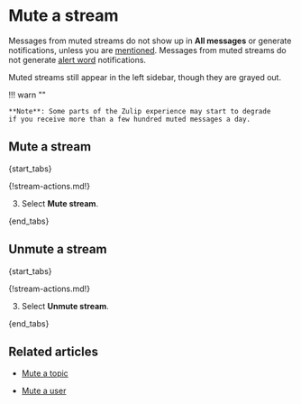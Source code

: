 # Mute a stream

Messages from muted streams do not show up in **All messages** or generate
notifications, unless you are
[mentioned](/help/mention-a-user-or-group). Messages from muted streams
do not generate [alert word](/help/pm-mention-alert-notifications#alert-words) notifications.

Muted streams still appear in the left sidebar, though they are grayed out.

!!! warn ""

    **Note**: Some parts of the Zulip experience may start to degrade
    if you receive more than a few hundred muted messages a day.

## Mute a stream

{start_tabs}

{!stream-actions.md!}

3. Select **Mute stream**.

{end_tabs}


## Unmute a stream

{start_tabs}

{!stream-actions.md!}

3. Select **Unmute stream**.

{end_tabs}

## Related articles

* [Mute a topic](/help/mute-a-topic)

* [Mute a user](/help/mute-a-user)

